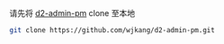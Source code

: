 请先将 [d2-admin-pm](https://github.com/wjkang/d2-admin-pm) clone 至本地

```bash
git clone https://github.com/wjkang/d2-admin-pm.git
```